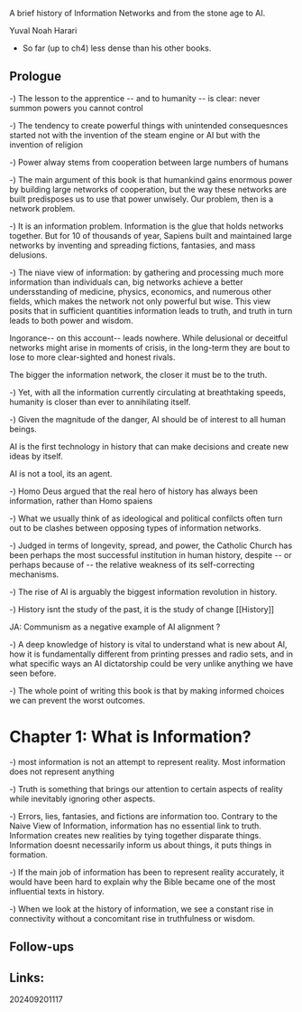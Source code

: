 A brief history of Information Networks and from the stone age to AI.

Yuval Noah Harari


- So far (up to ch4) less dense than his other books.

## Prologue

-)  The lesson to the apprentice -- and to humanity -- is clear: never summon powers you cannot control

-) The tendency to create powerful things with unintended consequesnces started not with the invention of the steam engine or AI but with the invention of religion

-)  Power alway stems from cooperation between large numbers of humans

-)  The main argument of this book is that humankind gains enormous power by building large networks of cooperation, but the way these networks are built predisposes us to use that power unwisely. Our problem, then is a network problem.

-)  It is an information problem. Information is the glue that holds networks together. But for 10 of thousands of year, Sapiens built and maintained large networks by inventing and spreading fictions, fantasies, and mass delusions.

-)  The niave view of information: by gathering and processing much more information than individuals can, big networks achieve a better undersstanding of medicine, physics, economics, and numerous other fields, which makes the network not only powerful but wise. This view posits that in sufficient quantities information leads to truth, and truth in turn leads to both power and wisdom.  

Ingorance-- on this account-- leads nowhere. While delusional or deceitful networks might arise in moments of crisis, in the long-term they are bout to lose to more clear-sighted and honest rivals. 

The bigger the information network, the closer it must be to the truth.

-) Yet, with all the information currently circulating at breathtaking speeds, humanity is closer than ever to annihilating itself.


-) Given the magnitude of the danger, AI should be of interest to all human beings.

AI is the first technology in history that can make decisions and create new ideas by itself.

AI is not a tool, its an agent.

-) Homo Deus argued that the real hero of history has always been information, rather than Homo spaiens

-) What we usually think of as ideological and political confilcts often turn out to be clashes between opposing types of information networks.

-) Judged in terms of longevity, spread, and power, the Catholic Church has been perhaps the most successful institution in human history, despite -- or perhaps because of -- the relative weakness of its self-correcting mechanisms. 

-)  The rise of AI is arguably the biggest information revolution in history. 

-) History isnt the study of the past, it is the study of change [[History]]

JA: Communism as a negative example of AI alignment ?

-) A deep knowledge of history is vital to understand what is new about AI, how it is fundamentally different from printing presses and radio sets, and in what specific ways an AI dictatorship could be very unlike anything we have seen before. 

-) The whole point of writing this book is that by making informed choices we can prevent the worst outcomes.

# Chapter 1: What is Information?

-) most information is not an attempt to represent reality. Most information does not represent anything

-) Truth is something that brings our attention to certain aspects of reality while inevitably ignoring other aspects.

-) Errors, lies, fantasies, and fictions are information too. Contrary to the Naive View of Information, information has no essential link to truth. Information creates new realities by tying together disparate things.  Information doesnt necessarily inform us about things, it puts things in formation. 

-) If the main job of information has been to represent reality accurately, it would have been hard to explain why the Bible became one of the most influential texts in history. 

-) When we look at the history of information, we see a constant rise in connectivity without a concomitant rise in truthfulness or wisdom. 







## Follow-ups


## Links: 



202409201117
